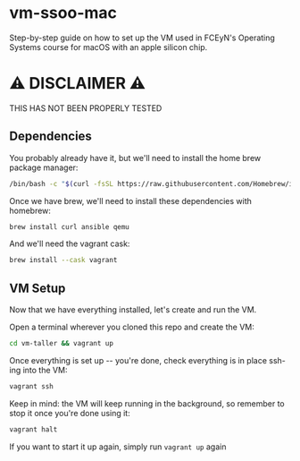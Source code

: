 # vm-ssoo-mac

Step-by-step guide on how to set up the VM used in FCEyN's  Operating Systems course 
for macOS with an apple silicon chip.

# ⚠ DISCLAIMER ⚠ #

THIS HAS NOT BEEN PROPERLY TESTED 

## Dependencies

You probably already have it, but we'll need to install the home brew package manager:
```bash
/bin/bash -c "$(curl -fsSL https://raw.githubusercontent.com/Homebrew/install/HEAD/install.sh)"
```

Once we have brew, we'll need to install these dependencies with homebrew:
```bash
brew install curl ansible qemu
```

And we'll need the vagrant cask:
```bash
brew install --cask vagrant
```

## VM Setup

Now that we have everything installed, let's create and run the VM.

Open a terminal wherever you cloned this repo and create the VM:
```bash
cd vm-taller && vagrant up
```

Once everything is set up -- you're done, check everything is in place ssh-ing into the VM:
```bash
vagrant ssh
```

Keep in mind: the VM will keep running in the background, so remember to stop it once you're done using it:
```bash
vagrant halt
```

If you want to start it up again, simply run `vagrant up` again
